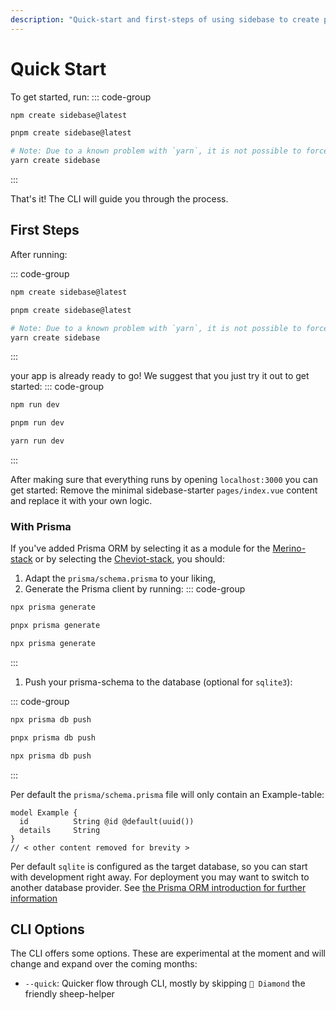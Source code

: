 ```yaml
---
description: "Quick-start and first-steps of using sidebase to create production-ready fullstack Vue 3 and Nuxt 3 applications."
---
```

# Quick Start

To get started, run:
::: code-group
```bash [npm]
npm create sidebase@latest
```
```bash [pnpm]
pnpm create sidebase@latest
```
```bash [yarn]
# Note: Due to a known problem with `yarn`, it is not possible to force yarn to always use `@latest`: https://github.com/yarnpkg/yarn/issues/6587
yarn create sidebase
```
:::

That's it! The CLI will guide you through the process.

## First Steps

After running:

::: code-group
```bash [npm]
npm create sidebase@latest
```
```bash [pnpm]
pnpm create sidebase@latest
```
```bash [yarn]
# Note: Due to a known problem with `yarn`, it is not possible to force yarn to always use `@latest`: https://github.com/yarnpkg/yarn/issues/6587
yarn create sidebase
```
:::

your app is already ready to go! We suggest that you just try it out to get started:
::: code-group
```bash [npm]
npm run dev
```
```bash [pnpm]
pnpm run dev
```
```bash [yarn]
yarn run dev
```
:::

After making sure that everything runs by opening `localhost:3000` you can get started: Remove the minimal sidebase-starter `pages/index.vue` content and replace it with your own logic.

### With Prisma

If you've added Prisma ORM by selecting it as a module for the [Merino-stack](/sidebase/welcome/stacks) or by selecting the [Cheviot-stack](/sidebase/welcome/stacks), you should:
1. Adapt the `prisma/schema.prisma` to your liking,
2. Generate the Prisma client by running:
::: code-group
```bash [npm]
npx prisma generate
```
```bash [pnpm]
pnpx prisma generate
```
```bash [yarn]
npx prisma generate
```
:::
1. Push your prisma-schema to the database (optional for `sqlite3`):

::: code-group
```bash [npm]
npx prisma db push
```
```bash [pnpm]
pnpx prisma db push
```
```bash [yarn]
npx prisma db push
```
:::

Per default the `prisma/schema.prisma` file will only contain an Example-table:
```prisma
model Example {
  id          String @id @default(uuid())
  details     String
}
// < other content removed for brevity >
```

Per default `sqlite` is configured as the target database, so you can start with development right away. For deployment you may want to switch to another database provider. See [the Prisma ORM introduction for further information](/sidebase/components/prisma)

## CLI Options

The CLI offers some options. These are experimental at the moment and will change and expand over the coming months:
- `--quick`: Quicker flow through CLI, mostly by skipping `🐑 Diamond` the friendly sheep-helper
